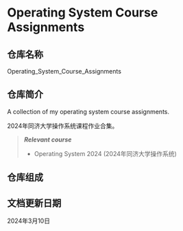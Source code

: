 # Operating System Course Assignments

## 仓库名称

Operating_System_Course_Assignments

## 仓库简介

A collection of my operating system course assignments.

2024年同济大学操作系统课程作业合集。

> ***Relevant course***
> * Operating System 2024 (2024年同济大学操作系统)

## 仓库组成

## 文档更新日期

2024年3月10日